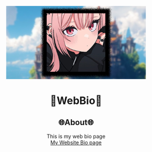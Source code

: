 <div align=center>
  <img height=200px src="https://raw.githubusercontent.com/Daynlight/WebBio/WebBio/Assets/OGTumb.jpg#keepProtocol">
<h1>💖WebBio💖</h1>
<h2>🌐About🌐</h2>
This is my web bio page </br>
<a href="https://daynlight.github.io/WebBio/">My Website Bio page </a>
</div>

